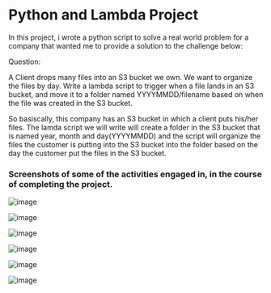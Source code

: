 # Python and Lambda Project

In this project, i wrote a python script to solve a real world problem for a company that wanted me to provide a solution to the challenge below:

Question:

A Client drops many files into an S3 bucket we own.
We want to organize the files by day.
Write a lambda script to trigger when a file lands in an S3 bucket, and move it to a folder named YYYYMMDD/filename based on when the file was created in the S3 bucket.


So basiscally, this company has an S3 bucket in which a client puts his/her files. The lamda script we will write will create a folder in the S3 bucket that is named year, month and day(YYYYMMDD) and the script will organize the files the customer is putting into the S3 bucket into the folder based on the day the customer put the files in the S3 bucket.


### Screenshots of some of the activities engaged in, in the course of completing the project.




![image](https://user-images.githubusercontent.com/115881685/231749446-946ab138-0ab2-426b-a1b8-fd39f0f8866b.png)

![image](https://user-images.githubusercontent.com/115881685/231749650-0ce57252-c6a8-4c0e-8635-336f0ed478e9.png)

![image](https://user-images.githubusercontent.com/115881685/231749830-fb31a50b-71e4-4511-a850-c52a96e94ca9.png)

![image](https://user-images.githubusercontent.com/115881685/231750134-fc41c6dd-a62b-42fc-ab39-179a9cd91895.png)

![image](https://user-images.githubusercontent.com/115881685/231750374-40b29e40-6bf5-4ee6-ba5b-1c9149db9be4.png)

![image](https://user-images.githubusercontent.com/115881685/231750823-9a779867-c792-4b79-98a8-ec3d6135e5af.png)
